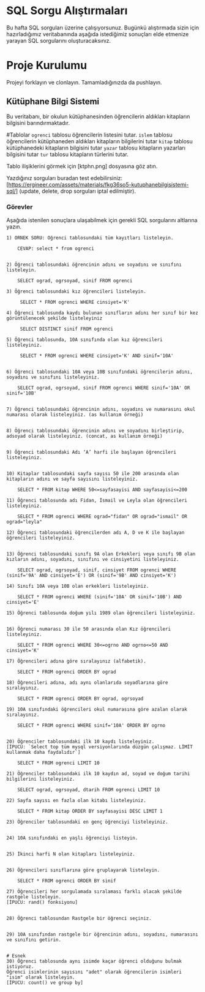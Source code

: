 # SQL Sorgu Alıştırmaları

Bu hafta SQL sorguları üzerine çalışıyorsunuz. Bugünkü alıştırmada sizin için hazırladığımız veritabanında aşağıda istediğimiz sonuçları elde etmenize yarayan SQL sorgularını oluşturacaksınız.

# Proje Kurulumu
Projeyi forklayın ve clonlayın. Tamamladığınızda da pushlayın.

## Kütüphane Bilgi Sistemi

Bu veritabanı, bir okulun kütüphanesinden öğrencilerin aldıkları kitapların bilgisini barındırmaktadır.

#Tablolar 
`ogrenci` tablosu öğrencilerin listesini tutar.
`islem` tablosu öğrencilerin kütüphaneden aldıkları kitapların bilgilerini tutar
`kitap` tablosu kütüphanedeki kitapların bilgisini tutar
`yazar` tablosu kitapların yazarları bilgisini tutar
`tur` tablosu kitapların türlerini tutar.

Tablo ilişiklerini görmek için [ktphn.png] dosyasına göz atın.

Yazdığınız sorguları buradan test edebilirsiniz: [https://ergineer.com/assets/materials/fkg36so5-kutuphanebilgisistemi-sql/] (update, delete, drop sorguları iptal edilmiştir).

### Görevler

Aşağıda istenilen sonuçlara ulaşabilmek için gerekli SQL sorgularını altlarına yazın. 


	1) ÖRNEK SORU: Öğrenci tablosundaki tüm kayıtları listeleyin.
	
		CEVAP: select * from ogrenci

	
	2) Öğrenci tablosundaki öğrencinin adını ve soyadını ve sınıfını listeleyin.

        SELECT ograd, ogrsoyad, sinif FROM ogrenci
	
	3) Öğrenci tablosundaki kız öğrencileri listeleyin.

         SELECT * FROM ogrenci WHERE cinsiyet='K'
	
	4) Öğrenci tablosunda kaydı bulunan sınıfların adını her sınıf bir kez görüntülenecek şekilde listeleyiniz

         SELECT DISTINCT sinif FROM ogrenci
	
	5) Öğrenci tablosunda, 10A sınıfında olan kız öğrencileri listeleyiniz.

         SELECT * FROM ogrenci WHERE cinsiyet='K' AND sinif='10A'
	
	
	6) Öğrenci tablosundaki 10A veya 10B sınıfındaki öğrencilerin adını, soyadını ve sınıfını listeleyiniz.

        SELECT ograd, ogrsoyad, sinif FROM ogrenci WHERE sinif='10A' OR sinif='10B'
	
	
	7) Öğrenci tablosundaki öğrencinin adını, soyadını ve numarasını okul numarası olarak listeleyiniz. (as kullanım örneği)
	
	
	8) Öğrenci tablosundaki öğrencinin adını ve soyadını birleştirip, adsoyad olarak listeleyiniz. (concat, as kullanım örneği)
	
	
	9) Öğrenci tablosundaki Adı ‘A’ harfi ile başlayan öğrencileri listeleyiniz.
	
	
	10) Kitaplar tablosundaki sayfa sayısı 50 ile 200 arasında olan kitapların adını ve sayfa sayısını listeleyiniz.
        
        SELECT * FROM kitap WHERE 50<=sayfasayisi AND sayfasayisi<=200

	11) Öğrenci tablosunda adı Fidan, İsmail ve Leyla olan öğrencileri listeleyiniz.
        
        SELECT * FROM ogrenci WHERE ograd="fidan" OR ograd="ismail" OR ograd="leyla"
	
	12) Öğrenci tablosundaki öğrencilerden adı A, D ve K ile başlayan öğrencileri listeleyiniz.
	
	
	13) Öğrenci tablosundaki sınıfı 9A olan Erkekleri veya sınıfı 9B olan kızların adını, soyadını, sınıfını ve cinsiyetini listeleyiniz.

        SELECT ograd, ogrsoyad, sinif, cinsiyet FROM ogrenci WHERE (sinif='9A' AND cinsiyet='E') OR (sinif='9B' AND cinsiyet='K')
	
	14) Sınıfı 10A veya 10B olan erkekleri listeleyiniz.
        
        SELECT * FROM ogrenci WHERE (sinif='10A' OR sinif='10B') AND cinsiyet='E'
	
	15) Öğrenci tablosunda doğum yılı 1989 olan öğrencileri listeleyiniz.
	
	
	16) Öğrenci numarası 30 ile 50 arasında olan Kız öğrencileri listeleyiniz.
         
        SELECT * FROM ogrenci WHERE 30<=ogrno AND ogrno<=50 AND cinsiyet='K'
	
	17) Öğrencileri adına göre sıralayınız (alfabetik).

        SELECT * FROM ogrenci ORDER BY ograd
	
	18) Öğrencileri adına, adı aynı olanlarıda soyadlarına göre sıralayınız.

        SELECT * FROM ogrenci ORDER BY ograd, ogrsoyad
	
	19) 10A sınıfındaki öğrencileri okul numarasına göre azalan olarak sıralayınız.

        SELECT * FROM ogrenci WHERE sinif='10A' ORDER BY ogrno
	
	
	20) Öğrenciler tablosundaki ilk 10 kaydı listeleyiniz.
	[İPUCU: `Select top tüm mysql versiyonlarında düzgün çalışmaz. LİMİT kullanmak daha faydalıdır`]

        SELECT * FROM ogrenci LIMIT 10
	
	21) Öğrenciler tablosundaki ilk 10 kaydın ad, soyad ve doğum tarihi bilgilerini listeleyiniz.
        
        SELECT ograd, ogrsoyad, dtarih FROM ogrenci LIMIT 10
	
	22) Sayfa sayısı en fazla olan kitabı listeleyiniz.
        
        SELECT * FROM kitap ORDER BY sayfasayisi DESC LIMIT 1
	
	23) Öğrenciler tablosundaki en genç öğrenciyi listeleyiniz.
	
	
	24) 10A sınıfındaki en yaşlı öğrenciyi listeyin.
	
	
	25) İkinci harfi N olan kitapları listeleyiniz.
	
	
	26) Öğrencileri sınıflarına göre gruplayarak listeleyin.
        
        SELECT * FROM ogrenci ORDER BY sinif
	
	27) Öğrencileri her sorgulamada sıralaması farklı olacak şekilde rastgele listeleyin. 
	[İPUCU: rand() fonksiyonu]
	
	
	28) Öğrenci tablosundan Rastgele bir öğrenci seçiniz.
	
	
	29) 10A sınıfından rastgele bir öğrencinin adını, soyadını, numarasını ve sınıfını getirin.
	
	
	# Esnek
	30) Öğrenci tablosunda aynı isimde kaçar öğrenci olduğunu bulmak istiyoruz. 
	Öğrenci isimlerinin sayısını "adet" olarak öğrencilerin isimleri "isim" olarak listeleyin. 
	[İPUCU: count() ve group by]

